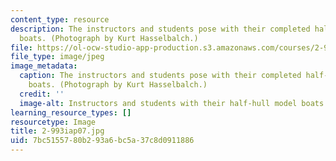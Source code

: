```yaml
---
content_type: resource
description: The instructors and students pose with their completed half-hull model
  boats. (Photograph by Kurt Hasselbalch.)
file: https://ol-ocw-studio-app-production.s3.amazonaws.com/courses/2-993-special-topics-in-mechanical-engineering-the-art-and-science-of-boat-design-january-iap-2007/7bc5155780b293a6bc5a37c8d0911886_2-993iap07.jpg
file_type: image/jpeg
image_metadata:
  caption: The instructors and students pose with their completed half-hull model
    boats. (Photograph by Kurt Hasselbalch.)
  credit: ''
  image-alt: Instructors and students with their half-hull model boats.
learning_resource_types: []
resourcetype: Image
title: 2-993iap07.jpg
uid: 7bc51557-80b2-93a6-bc5a-37c8d0911886
---
```


